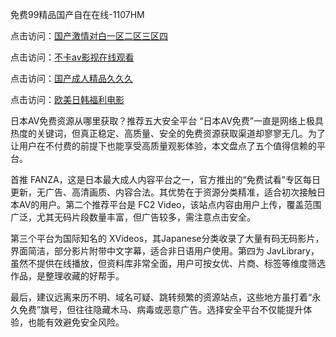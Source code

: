免费99精品国产自在在线-1107HM

点击访问：<a href="https://heiliaoga6s9v.pages.dev">国产激情对白一区二区三区四</a>

点击访问：<a href="https://heiliaoow5kzm.pages.dev">不卡av影视在线观看</a>

点击访问：<a href="https://heiliaoga6s9v.pages.dev">国产成人精品久久久</a>

点击访问：<a href="https://heiliaoow5kzm.pages.dev">欧美日韩福利电影</a>

日本AV免费资源从哪里获取？推荐五大安全平台
“日本AV免费”一直是网络上极具热度的关键词，但真正稳定、高质量、安全的免费资源获取渠道却寥寥无几。为了让用户在不付费的前提下也能享受高质量观影体验，本文盘点了五个值得信赖的平台。

首推 FANZA，这是日本最大成人内容平台之一，官方推出的“免费试看”专区每日更新，无广告、高清画质、内容合法。其优势在于资源分类精准，适合初次接触日本AV的用户。第二个推荐平台是 FC2 Video，该站点内容由用户上传，覆盖范围广泛，尤其无码片段数量丰富，但广告较多，需注意点击安全。

第三个平台为国际知名的 XVideos，其Japanese分类收录了大量有码无码影片，界面简洁，部分影片附带中文字幕，适合非日语用户使用。第四为 JavLibrary，虽然不提供在线播放，但资料库非常全面，用户可按女优、片商、标签等维度筛选作品，是整理收藏的好帮手。

最后，建议远离来历不明、域名可疑、跳转频繁的资源站点，这些地方虽打着“永久免费”旗号，但往往隐藏木马、病毒或恶意广告。选择安全平台不仅能提升体验，也能有效避免安全风险。

<span style="display:none;">[Canonical link]( )</span>
